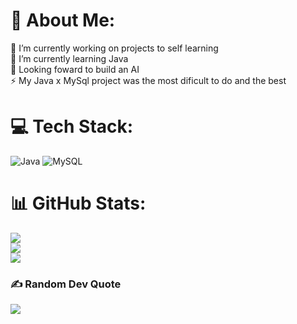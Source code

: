 # 💫 About Me:
🔭 I’m currently working on projects to self learning<br>🌱 I’m currently learning Java<br>💬 Looking foward to build an AI<br>⚡ My Java x MySql project was the most dificult to do and the best


# 💻 Tech Stack:
![Java](https://img.shields.io/badge/java-%23ED8B00.svg?style=for-the-badge&logo=java&logoColor=white) ![MySQL](https://img.shields.io/badge/mysql-%2300f.svg?style=for-the-badge&logo=mysql&logoColor=white)
# 📊 GitHub Stats:
![](https://github-readme-stats.vercel.app/api?username=nichbrosa&theme=dark&hide_border=false&include_all_commits=false&count_private=false)<br/>
![](https://github-readme-streak-stats.herokuapp.com/?user=nichbrosa&theme=dark&hide_border=false)<br/>
![](https://github-readme-stats.vercel.app/api/top-langs/?username=nichbrosa&theme=dark&hide_border=false&include_all_commits=false&count_private=false&layout=compact)

### ✍️ Random Dev Quote
![](https://quotes-github-readme.vercel.app/api?type=horizontal&theme=radical)

<!-- Proudly created with GPRM ( https://gprm.itsvg.in ) -->
